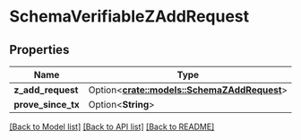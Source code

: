 # SchemaVerifiableZAddRequest

## Properties

Name | Type | Description | Notes
------------ | ------------- | ------------- | -------------
**z_add_request** | Option<[**crate::models::SchemaZAddRequest**](schemaZAddRequest.md)> |  | [optional]
**prove_since_tx** | Option<**String**> |  | [optional]

[[Back to Model list]](../README.md#documentation-for-models) [[Back to API list]](../README.md#documentation-for-api-endpoints) [[Back to README]](../README.md)


